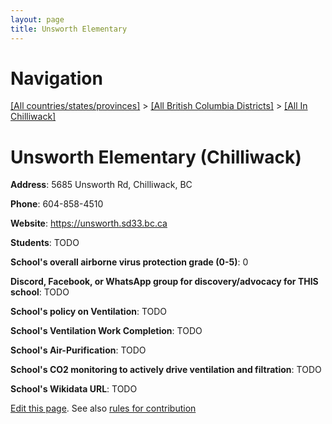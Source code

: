 ```yaml
---
layout: page
title: Unsworth Elementary
---
```

# Navigation

[[All countries/states/provinces]](../../..) > [[All British Columbia Districts]](../..) > [[All In Chilliwack]](..)

# Unsworth Elementary (Chilliwack)

**Address**: 5685 Unsworth Rd, Chilliwack, BC

**Phone**: 604-858-4510

**Website**: <https://unsworth.sd33.bc.ca>

**Students**: TODO

**School's overall airborne virus protection grade (0-5)**: 0

**Discord, Facebook, or WhatsApp group for discovery/advocacy for THIS school**: TODO

**School's policy on Ventilation**: TODO

**School's Ventilation Work Completion**: TODO

**School's Air-Purification**: TODO

**School's CO2 monitoring to actively drive ventilation and filtration**: TODO

**School's Wikidata URL**: TODO


[Edit this page](https://github.com/ventilate-schools/BC/edit/main/./Chilliwack/Unsworth_Elementary.md). See also [rules for contribution](../../../contribution-rules/)